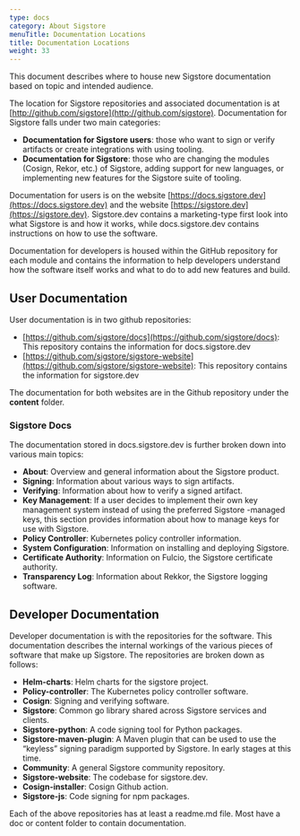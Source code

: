 ```yaml
---
type: docs
category: About Sigstore
menuTitle: Documentation Locations
title: Documentation Locations
weight: 33
---
```


This document describes where to house new Sigstore documentation based on topic and intended audience.  

The location for Sigstore repositories and associated documentation is at [http://github.com/sigstore](http://github.com/sigstore).  Documentation for Sigstore falls under two main categories:

- **Documentation for Sigstore users**: those who want to sign or verify artifacts or create integrations with using tooling.   
- **Documentation for Sigstore**: those who are changing the modules (Cosign, Rekor, etc.) of Sigstore, adding support for new languages, or implementing new features for the Sigstore suite of tooling. 

Documentation for users is on the website [https://docs.sigstore.dev](https://docs.sigstore.dev) and the website [https://sigstore.dev](https://sigstore.dev). Sigstore.dev contains a marketing-type first look into what Sigstore is and how it works, while docs.sigstore.dev contains instructions on how to use the software.

Documentation for developers is housed within the GitHub repository for each module and contains the information to help developers understand how the software itself works and what to do to add new features and build.

## User Documentation

User documentation is in two github repositories:

- [https://github.com/sigstore/docs](https://github.com/sigstore/docs): This repository contains the information for docs.sigstore.dev
- [https://github.com/sigstore/sigstore-website](https://github.com/sigstore/sigstore-website): This repository contains the information for sigstore.dev


The documentation for both websites are in the Github repository under the **content** folder.

### Sigstore Docs

The documentation stored in docs.sigstore.dev is further broken down into various main topics:

- **About**: Overview and general information about the Sigstore product.
- **Signing**: Information about various ways to sign artifacts.
- **Verifying**: Information about how to verify a signed artifact.
- **Key Management**: If a user decides to implement their own key management system instead of using the preferred Sigstore -managed keys, this section provides information about how to manage keys for use with Sigstore.
- **Policy Controller**: Kubernetes policy controller information.
- **System Configuration**: Information on installing and deploying Sigstore.
- **Certificate Authority**: Information on Fulcio, the Sigstore certificate authority.
- **Transparency Log**: Information about Rekkor, the Sigstore logging software.


## Developer Documentation

Developer documentation is with the repositories for the software. This documentation describes the internal workings of the various pieces of software that make up Sigstore.  The repositories are broken down as follows:

- **Helm-charts**: Helm charts for the sigstore project.
- **Policy-controller**: The Kubernetes policy controller software.
- **Cosign**: Signing and verifying software. 
- **Sigstore**: Common go library shared across Sigstore services and clients.
- **Sigstore-python**: A code signing tool for Python packages.  
- **Sigstore-maven-plugin**: A Maven plugin that can be used to use the “keyless” signing paradigm supported by Sigstore.  In early stages at this time.
- **Community**: A general Sigstore community repository.
- **Sigstore-website**: The codebase for sigstore.dev.
- **Cosign-installer**: Cosign Github action.
- **Sigstore-js**: Code signing for npm packages.

Each of the above repositories has at least a readme.md file.  Most have a doc or content folder to contain documentation.
